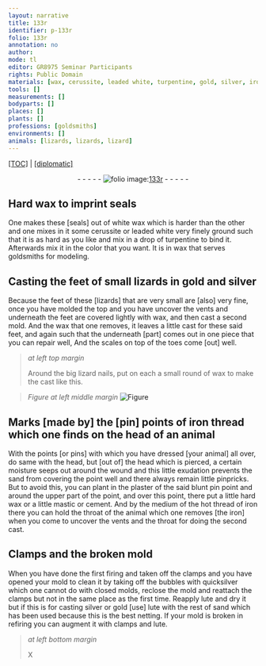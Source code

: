 ```yaml
---
layout: narrative
title: 133r
identifier: p-133r
folio: 133r
annotation: no
author:
mode: tl
editor: GR8975 Seminar Participants
rights: Public Domain
materials: [wax, cerussite, leaded white, turpentine, gold, silver, iron, plaster, mastic, cement, quicksilver]
tools: []
measurements: []
bodyparts: []
places: []
plants: []
professions: [goldsmiths]
environments: []
animals: [lizards, lizards, lizard]
---
```


<p><a href="{{ site.baseurl }}/translation/">[TOC]</a> | <a href="{{ site.baseurl }}/_texts/p-133r_tc.md/">[diplomatic]</a></p><div class="folio" align="center">- - - - - <a href="http://gallica.bnf.fr/ark:/12148/btv1b10500001g/f271.image" target="_blank"><img src="https://cu-mkp.github.io/2017-workshop-edition/assets/photo-icon.png" alt="folio image: " style="display:inline-block; margin-bottom:-3px;"/>133r</a> - - - - - </div>  
  

## Hard <span class="m">wax</span> to imprint seals

 
One makes these [seals] out of white <span class="m">wax</span> which is harder than the other and one mixes in it some <span class="m">cerussite</span> or <span class="m">leaded white</span> very finely ground such that it is as hard as you like and mix in a drop of <span class="m">turpentine</span> to bind it. Afterwards mix it in the color that you want. It is in <span class="m">wax</span> that serves <span class="pro">goldsmiths</span> for modeling.
 
 
  

## Casting the feet of small <span class="al">lizards</span> in <span class="m">gold</span> and <span class="m">silver</span>

 
Because the feet of these <span class="al">[lizards]</span> that are very small are [also] very fine, once you have molded the top and you have uncover the vents and underneath the feet are covered lightly with <span class="m">wax</span>, and then cast a second mold. And the <span class="m">wax</span> that one removes, it leaves a little cast for these said feet, and again such that the underneath [part] comes out in one piece that you can repair well, And the scales on top of the toes come [out] well.
 
> *at left top margin*
> 
> 
>   Around the big <span class="al">lizard</span> nails, put on each a small round of <span class="m">wax</span> to make the cast like this.
 
> *Figure*
> *at left middle margin*
> <a href="https://drive.google.com/open?id=0B9-oNrvWdlO5V2JZcWtNeEJmYWs" target="_blank"><img src="https://cu-mkp.github.io/GR8975-edition/assets/photo-icon.png" alt="Figure" style="display:inline-block; margin-bottom:-3px;"/></a>
 
 
  

## Marks [made by] the [pin] points of <span class="m">iron</span> thread which one finds on the head of an animal

 
With the points [or pins] with which you have dressed [your animal] all over, do same with the head, but [out of] the head which is pierced, a certain moisture seeps out around the wound and this little exudation prevents the sand from covering the point well and there always remain little pinpricks. But to avoid this, you can plant in the <span class="m">plaster</span> of the said blunt pin point and around the upper part of the point, and over this point, there put a little hard <span class="m">wax</span> or a little <span class="m">mastic</span> or <span class="m">cement</span>. And by the medium of the hot thread of <span class="m">iron</span> there you can hold the throat of the animal which one removes [the <span class="m">iron</span>] when you come to uncover the vents and the throat for doing the second cast.
 
 
  

## Clamps and the broken mold

 
When you have done the first firing and taken off the clamps and you have opened your mold to clean it by taking off the bubbles with <span class="m">quicksilver</span> which one cannot do with closed molds, reclose the mold and reattach the clamps but not in the same place as the first time. Reapply lute and dry it but if this is for casting <span class="m">silver</span> or <span class="m">gold</span> [use] lute with the rest of sand which has been used because this is the best netting. If your mold is broken in refiring you can augment it with clamps and lute.
 
> *at left bottom margin*
> 
> 
>   X 
 

